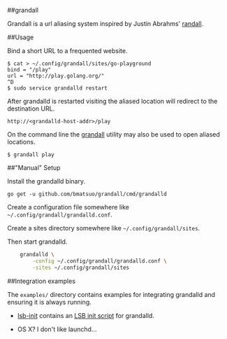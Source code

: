 ##grandall

Grandall is a url aliasing system inspired by Justin Abrahms'
[randall](https://github.com/justinabrahms/randall).

##Usage

Bind a short URL to a frequented website.

    $ cat > ~/.config/grandall/sites/go-playground
    bind = "/play"
    url = "http://play.golang.org/"
    ^D
    $ sudo service grandalld restart

After grandalld is restarted visiting the aliased location will redirect to the
destination URL.

    http://<grandalld-host-addr>/play

On the command line the
[grandall](http://godoc.org/github.com/bmatsuo/grandall.exp/cmd/grandall)
utility may also be used to open aliased locations.

    $ grandall play

##"Manual" Setup

Install the grandalld binary.

    go get -u github.com/bmatsuo/grandall/cmd/grandalld

Create a configuration file somewhere like `~/.config/grandall/grandalld.conf`.

Create a sites directory somewhere like `~/.config/grandall/sites`.

Then start grandalld.

```sh
    grandalld \
        -config ~/.config/grandall/grandalld.conf \
        -sites ~/.config/grandall/sites
```

##Integration examples

The `examples/` directory contains examples for integrating grandalld and
ensuring it is always running.

- [lsb-init](https://github.com/bmatsuo/grandall.exp/tree/master/examples/lsb-init)
  contains an [LSB init script](https://wiki.debian.org/LSBInitScripts) for
  grandalld.

- OS X? I don't like launchd...
